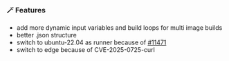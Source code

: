 ### 🪄 Features
* add more dynamic input variables and build loops for multi image builds
* better .json structure
* switch to ubuntu-22.04 as runner because of [#11471](https://github.com/actions/runner-images/issues/11471)
* switch to edge because of CVE-2025-0725-curl